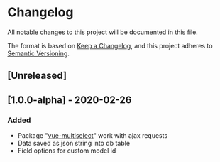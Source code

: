 # Changelog
All notable changes to this project will be documented in this file.

The format is based on [Keep a Changelog](https://keepachangelog.com/en/1.0.0/),
and this project adheres to [Semantic Versioning](https://semver.org/spec/v2.0.0.html).

## [Unreleased]

## [1.0.0-alpha] - 2020-02-26
### Added
- Package "[vue-multiselect](https://vue-multiselect.js.org/)" work with ajax requests
- Data saved as json string into db table
- Field options for custom model id
